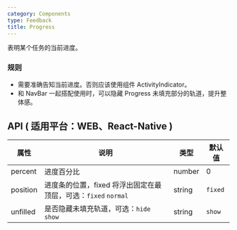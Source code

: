 ```yaml
---
category: Components
type: Feedback
title: Progress
---
```


表明某个任务的当前进度。

### 规则
- 需要准确告知当前进度。否则应该使用组件 ActivityIndicator。
- 和 NavBar 一起搭配使用时，可以隐藏 Progress 未填充部分的轨道，提升整体感。


## API ( 适用平台：WEB、React-Native )

| 属性      | 说明           | 类型     | 默认值         |
|----------|---------------|----------|---------------|
| percent  | 进度百分比 | number | 0 |
| position   | 进度条的位置，fixed 将浮出固定在最顶层，可选：`fixed` `normal` | string   | `fixed` |
| unfilled  | 是否隐藏未填充轨道，可选：`hide` `show` | string | `show` |
